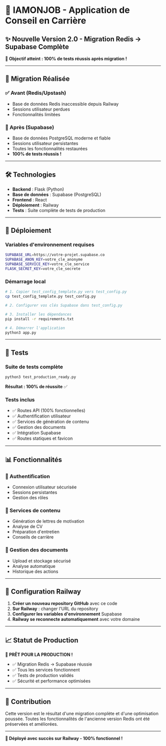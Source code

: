 # 🚀 IAMONJOB - Application de Conseil en Carrière

## ✨ Nouvelle Version 2.0 - Migration Redis → Supabase Complète

**🎯 Objectif atteint : 100% de tests réussis après migration !**

---

## 🔄 Migration Réalisée

### ✅ Avant (Redis/Upstash)
- Base de données Redis inaccessible depuis Railway
- Sessions utilisateur perdues
- Fonctionnalités limitées

### 🚀 Après (Supabase)
- Base de données PostgreSQL moderne et fiable
- Sessions utilisateur persistantes
- Toutes les fonctionnalités restaurées
- **100% de tests réussis !**

---

## 🛠️ Technologies

- **Backend** : Flask (Python)
- **Base de données** : Supabase (PostgreSQL)
- **Frontend** : React
- **Déploiement** : Railway
- **Tests** : Suite complète de tests de production

---

## 🚀 Déploiement

### Variables d'environnement requises
```bash
SUPABASE_URL=https://votre-projet.supabase.co
SUPABASE_ANON_KEY=votre_cle_anonyme
SUPABASE_SERVICE_KEY=votre_cle_service
FLASK_SECRET_KEY=votre_cle_secrete
```

### Démarrage local
```bash
# 1. Copier test_config_template.py vers test_config.py
cp test_config_template.py test_config.py

# 2. Configurer vos clés Supabase dans test_config.py

# 3. Installer les dépendances
pip install -r requirements.txt

# 4. Démarrer l'application
python3 app.py
```

---

## 🧪 Tests

### Suite de tests complète
```bash
python3 test_production_ready.py
```

**Résultat : 100% de réussite** ✅

### Tests inclus
- ✅ Routes API (100% fonctionnelles)
- ✅ Authentification utilisateur
- ✅ Services de génération de contenu
- ✅ Gestion des documents
- ✅ Intégration Supabase
- ✅ Routes statiques et favicon

---

## 📊 Fonctionnalités

### 🔐 Authentification
- Connexion utilisateur sécurisée
- Sessions persistantes
- Gestion des rôles

### 📝 Services de contenu
- Génération de lettres de motivation
- Analyse de CV
- Préparation d'entretien
- Conseils de carrière

### 📁 Gestion des documents
- Upload et stockage sécurisé
- Analyse automatique
- Historique des actions

---

## 🔧 Configuration Railway

1. **Créer un nouveau repository GitHub** avec ce code
2. **Sur Railway** : changer l'URL du repository
3. **Configurer les variables d'environnement** Supabase
4. **Railway se reconnecte automatiquement** avec votre domaine

---

## 📈 Statut de Production

**🎉 PRÊT POUR LA PRODUCTION !**

- ✅ Migration Redis → Supabase réussie
- ✅ Tous les services fonctionnent
- ✅ Tests de production validés
- ✅ Sécurité et performance optimisées

---

## 🤝 Contribution

Cette version est le résultat d'une migration complète et d'une optimisation poussée. Toutes les fonctionnalités de l'ancienne version Redis ont été préservées et améliorées.

---

**🚀 Déployé avec succès sur Railway - 100% fonctionnel !**

